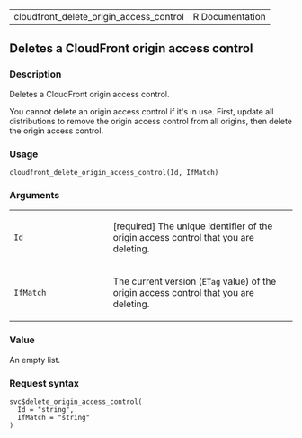 <table style="width: 100%;">
<tbody>
<tr class="odd">
<td>cloudfront_delete_origin_access_control</td>
<td style="text-align: right;">R Documentation</td>
</tr>
</tbody>
</table>

## Deletes a CloudFront origin access control

### Description

Deletes a CloudFront origin access control.

You cannot delete an origin access control if it's in use. First, update
all distributions to remove the origin access control from all origins,
then delete the origin access control.

### Usage

    cloudfront_delete_origin_access_control(Id, IfMatch)

### Arguments

<table>
<colgroup>
<col style="width: 35%" />
<col style="width: 65%" />
</colgroup>
<tbody>
<tr class="odd">
<td><code
id="cloudfront_delete_origin_access_control_:_Id">Id</code></td>
<td><p>[required] The unique identifier of the origin access control
that you are deleting.</p></td>
</tr>
<tr class="even">
<td><code
id="cloudfront_delete_origin_access_control_:_IfMatch">IfMatch</code></td>
<td><p>The current version (<code>ETag</code> value) of the origin
access control that you are deleting.</p></td>
</tr>
</tbody>
</table>

### Value

An empty list.

### Request syntax

    svc$delete_origin_access_control(
      Id = "string",
      IfMatch = "string"
    )
